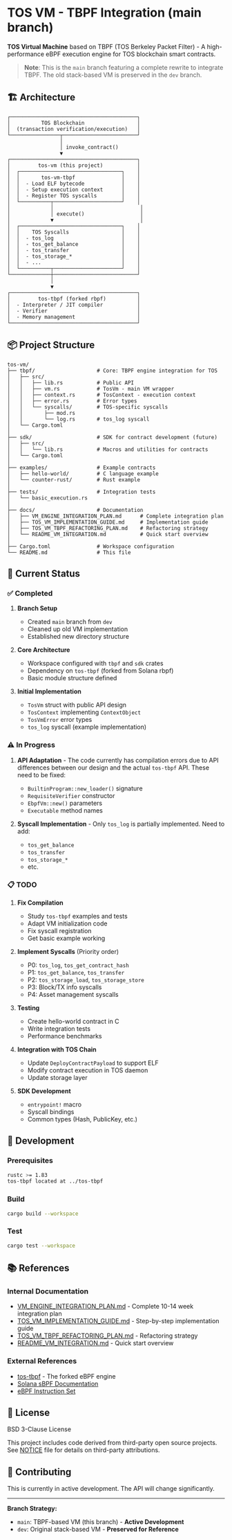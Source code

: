 # TOS VM - TBPF Integration (main branch)

**TOS Virtual Machine** based on TBPF (TOS Berkeley Packet Filter) - A high-performance eBPF execution engine for TOS blockchain smart contracts.

> **Note**: This is the `main` branch featuring a complete rewrite to integrate TBPF. The old stack-based VM is preserved in the `dev` branch.

## 🏗️ Architecture

```
┌─────────────────────────────────────────┐
│          TOS Blockchain                 │
│  (transaction verification/execution)   │
└────────────────┬────────────────────────┘
                 │
                 │ invoke_contract()
                 ▼
┌─────────────────────────────────────────┐
│         tos-vm (this project)           │
│  ┌─────────────────────────────────┐    │
│  │       tos-vm-tbpf               │    │
│  │  - Load ELF bytecode            │    │
│  │  - Setup execution context      │    │
│  │  - Register TOS syscalls        │    │
│  └──────────┬──────────────────────┘    │
│             │                            │
│             │ execute()                  │
│             ▼                            │
│  ┌─────────────────────────────────┐    │
│  │    TOS Syscalls                 │    │
│  │  - tos_log                      │    │
│  │  - tos_get_balance              │    │
│  │  - tos_transfer                 │    │
│  │  - tos_storage_*                │    │
│  │  - ...                          │    │
│  └──────────┬──────────────────────┘    │
└─────────────┼───────────────────────────┘
              │
              ▼
┌─────────────────────────────────────────┐
│         tos-tbpf (forked rbpf)          │
│  - Interpreter / JIT compiler           │
│  - Verifier                             │
│  - Memory management                    │
└─────────────────────────────────────────┘
```

## 📦 Project Structure

```
tos-vm/
├── tbpf/                    # Core: TBPF engine integration for TOS
│   ├── src/
│   │   ├── lib.rs           # Public API
│   │   ├── vm.rs            # TosVm - main VM wrapper
│   │   ├── context.rs       # TosContext - execution context
│   │   ├── error.rs         # Error types
│   │   └── syscalls/        # TOS-specific syscalls
│   │       ├── mod.rs
│   │       └── log.rs       # tos_log syscall
│   └── Cargo.toml
│
├── sdk/                     # SDK for contract development (future)
│   ├── src/
│   │   └── lib.rs           # Macros and utilities for contracts
│   └── Cargo.toml
│
├── examples/                # Example contracts
│   ├── hello-world/         # C language example
│   └── counter-rust/        # Rust example
│
├── tests/                   # Integration tests
│   └── basic_execution.rs
│
├── docs/                    # Documentation
│   ├── VM_ENGINE_INTEGRATION_PLAN.md      # Complete integration plan
│   ├── TOS_VM_IMPLEMENTATION_GUIDE.md     # Implementation guide
│   ├── TOS_VM_TBPF_REFACTORING_PLAN.md    # Refactoring strategy
│   └── README_VM_INTEGRATION.md           # Quick start overview
│
├── Cargo.toml               # Workspace configuration
└── README.md                # This file
```

## 🚀 Current Status

### ✅ Completed

1. **Branch Setup**
   - Created `main` branch from `dev`
   - Cleaned up old VM implementation
   - Established new directory structure

2. **Core Architecture**
   - Workspace configured with `tbpf` and `sdk` crates
   - Dependency on `tos-tbpf` (forked from Solana rbpf)
   - Basic module structure defined

3. **Initial Implementation**
   - `TosVm` struct with public API design
   - `TosContext` implementing `ContextObject`
   - `TosVmError` error types
   - `tos_log` syscall (example implementation)

### ⚠️ In Progress

1. **API Adaptation** - The code currently has compilation errors due to API differences between our design and the actual `tos-tbpf` API. These need to be fixed:
   - `BuiltinProgram::new_loader()` signature
   - `RequisiteVerifier` constructor
   - `EbpfVm::new()` parameters
   - `Executable` method names

2. **Syscall Implementation** - Only `tos_log` is partially implemented. Need to add:
   - `tos_get_balance`
   - `tos_transfer`
   - `tos_storage_*`
   - etc.

### 📋 TODO

1. **Fix Compilation**
   - Study `tos-tbpf` examples and tests
   - Adapt VM initialization code
   - Fix syscall registration
   - Get basic example working

2. **Implement Syscalls** (Priority order)
   - P0: `tos_log`, `tos_get_contract_hash`
   - P1: `tos_get_balance`, `tos_transfer`
   - P2: `tos_storage_load`, `tos_storage_store`
   - P3: Block/TX info syscalls
   - P4: Asset management syscalls

3. **Testing**
   - Create hello-world contract in C
   - Write integration tests
   - Performance benchmarks

4. **Integration with TOS Chain**
   - Update `DeployContractPayload` to support ELF
   - Modify contract execution in TOS daemon
   - Update storage layer

5. **SDK Development**
   - `entrypoint!` macro
   - Syscall bindings
   - Common types (Hash, PublicKey, etc.)

## 🔧 Development

### Prerequisites

```bash
rustc >= 1.83
tos-tbpf located at ../tos-tbpf
```

### Build

```bash
cargo build --workspace
```

### Test

```bash
cargo test --workspace
```

## 📚 References

### Internal Documentation
- [VM_ENGINE_INTEGRATION_PLAN.md](docs/VM_ENGINE_INTEGRATION_PLAN.md) - Complete 10-14 week integration plan
- [TOS_VM_IMPLEMENTATION_GUIDE.md](docs/TOS_VM_IMPLEMENTATION_GUIDE.md) - Step-by-step implementation guide
- [TOS_VM_TBPF_REFACTORING_PLAN.md](docs/TOS_VM_TBPF_REFACTORING_PLAN.md) - Refactoring strategy
- [README_VM_INTEGRATION.md](docs/README_VM_INTEGRATION.md) - Quick start overview

### External References
- [tos-tbpf](../tos-tbpf) - The forked eBPF engine
- [Solana sBPF Documentation](https://solana.com/docs/programs/faq#berkeley-packet-filter-bpf)
- [eBPF Instruction Set](https://www.kernel.org/doc/html/latest/bpf/instruction-set.html)

## 📝 License

BSD 3-Clause License

This project includes code derived from third-party open source projects.
See [NOTICE](NOTICE) file for details on third-party attributions.

## 🤝 Contributing

This is currently in active development. The API will change significantly.

---

**Branch Strategy:**
- `main`: TBPF-based VM (this branch) - **Active Development**
- `dev`: Original stack-based VM - **Preserved for Reference**

